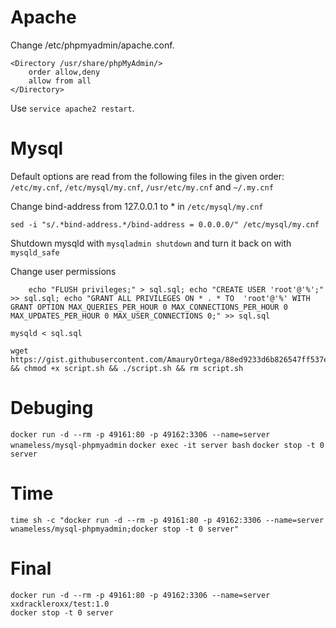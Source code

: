 # Apache
Change /etc/phpmyadmin/apache.conf.
```
<Directory /usr/share/phpMyAdmin/>
   	order allow,deny
   	allow from all
</Directory>
```
Use `service apache2 restart`.

# Mysql
Default options are read from the following files in the given order: `/etc/my.cnf`, `/etc/mysql/my.cnf`, `/usr/etc/my.cnf` and `~/.my.cnf`

Change bind-address from 127.0.0.1 to * in `/etc/mysql/my.cnf`
```
sed -i "s/.*bind-address.*/bind-address = 0.0.0.0/" /etc/mysql/my.cnf
```

Shutdown mysqld with `mysqladmin shutdown` and turn it back on with `mysqld_safe`

Change user permissions
```
	echo "FLUSH privileges;" > sql.sql; echo "CREATE USER 'root'@'%';" >> sql.sql; echo "GRANT ALL PRIVILEGES ON * . * TO  'root'@'%' WITH GRANT OPTION MAX_QUERIES_PER_HOUR 0 MAX_CONNECTIONS_PER_HOUR 0 MAX_UPDATES_PER_HOUR 0 MAX_USER_CONNECTIONS 0;" >> sql.sql
```

`mysqld < sql.sql`

```
wget https://gist.githubusercontent.com/AmauryOrtega/88ed9233d6b826547ff537e89fc79ec7/raw/7492569413e5b02d5a91b8e79a192015b4be4366/script.sh && chmod +x script.sh && ./script.sh && rm script.sh
```

# Debuging
`docker run -d --rm -p 49161:80 -p 49162:3306 --name=server wnameless/mysql-phpmyadmin`
`docker exec -it server bash`
`docker stop -t 0 server`

# Time
`time sh -c "docker run -d --rm -p 49161:80 -p 49162:3306 --name=server wnameless/mysql-phpmyadmin;docker stop -t 0 server"`

# Final
```
docker run -d --rm -p 49161:80 -p 49162:3306 --name=server xxdrackleroxx/test:1.0
docker stop -t 0 server
```
